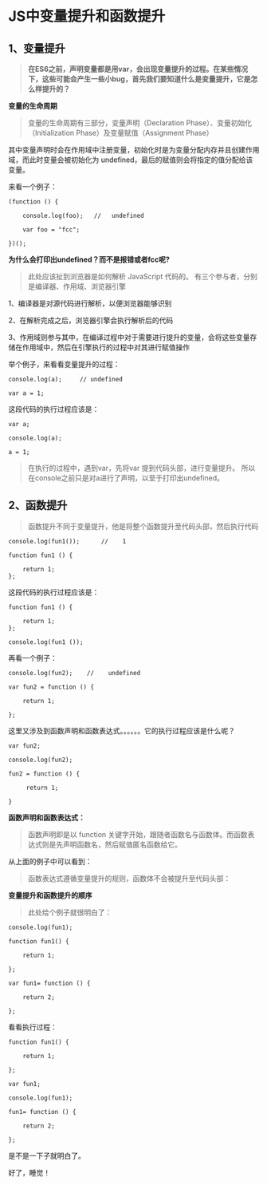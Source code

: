 # JS中变量提升和函数提升

##  1、变量提升

> __在ES6之前，声明变量都是用var，会出现变量提升的过程。在某些情况下，这些可能会产生一些小bug，首先我们要知道什么是变量提升，它是怎么样提升的？__

__变量的生命周期__

> 变量的生命周期有三部分，变量声明（Declaration Phase）、变量初始化（Initialization Phase）及变量赋值（Assignment Phase）

其中变量声明时会在作用域中注册变量，初始化时是为变量分配内存并且创建作用域，而此时变量会被初始化为 undefined，最后的赋值则会将指定的值分配给该变量。

来看一个例子：
```
(function () {

    console.log(foo);   //   undefined

    var foo = "fcc";

})();
```
__为什么会打印出undefined？而不是报错或者fcc呢?__

> 此处应该扯到浏览器是如何解析 JavaScript 代码的。
有三个参与者，分别是编译器、作用域、浏览器引擎

1、编译器是对源代码进行解析，以便浏览器能够识别

2、在解析完成之后，浏览器引擎会执行解析后的代码

3、作用域则参与其中，在编译过程中对于需要进行提升的变量，会将这些变量存储在作用域中，然后在引擎执行的过程中对其进行赋值操作

举个例子，来看看变量提升的过程：
```
console.log(a);     // undefined

var a = 1;
```
这段代码的执行过程应该是：
```
var a;

console.log(a);

a = 1;
```
> 在执行的过程中，遇到var，先将var 提到代码头部，进行变量提升。
所以在console之前只是对a进行了声明，以至于打印出undefined。

##  2、函数提升
> 函数提升不同于变量提升，他是将整个函数提升至代码头部，然后执行代码
```
console.log(fun1());      //    1

function fun1 () {

    return 1;
};
```

这段代码的执行过程应该是：
```
function fun1 () {

    return 1;
};

console.log(fun1 ()); 
```

再看一个例子：
```
console.log(fun2);    //    undefined

var fun2 = function () {

    return 1;

};
```
这里又涉及到函数声明和函数表达式。。。。。。它的执行过程应该是什么呢？
```
var fun2;

console.log(fun2);

fun2 = function () {

     return 1;

}
```
__函数声明和函数表达式：__
> 函数声明即是以 function 关键字开始，跟随者函数名与函数体。而函数表达式则是先声明函数名，然后赋值匿名函数给它。

从上面的例子中可以看到：
> 函数表达式遵循变量提升的规则，函数体不会被提升至代码头部：

__变量提升和函数提升的顺序__

> 此处给个例子就很明白了：
```
console.log(fun1);       

function fun1() {

    return 1;

};

var fun1= function () {

    return 2;

};
```
看看执行过程：
```
function fun1() {

    return 1;

};

var fun1;

console.log(fun1);  

fun1= function () {

    return 2;

};
```
是不是一下子就明白了。

好了，睡觉！